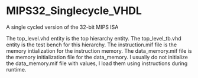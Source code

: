 # MIPS32_Singlecycle_VHDL
A single cycled version of the 32-bit MIPS ISA

The top_level.vhd entity is the top hierarchy entity. The top_level_tb.vhd entity is the test bench for this hierarchy. 
The instruction.mif file is the memory intialization for the instruction memory. The data_memory.mif file is the memory initialization file for the data_memory. I usually do not initialize the data_memory.mif file with values, I load them using instructions during runtime.
